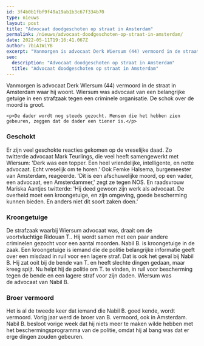 ```yaml
---
id: 3f4b0b1fbf9f40a19ab1b3c67f334b70
type: nieuws
layout: post
title: "Advocaat doodgeschoten op straat in Amsterdam"
permalink: /nieuws/advocaat-doodgeschoten-op-straat-in-amsterdam/
date: 2022-05-11T19:16:41.067Z
author: 7biA1WiYB
excerpt: "Vanmorgen is advocaat Derk Wiersum (44) vermoord in de straat in Amsterdam waar hij woont. Wiersum was advocaat van een belangrijke getuige in een strafzaak tegen een criminele organisatie. De schok over de moord is groot.  "
seo:
  description: "Advocaat doodgeschoten op straat in Amsterdam"
  title: "Advocaat doodgeschoten op straat in Amsterdam"
---
```

Vanmorgen is advocaat Derk Wiersum (44) vermoord in de straat in Amsterdam waar hij woont. Wiersum was advocaat van een belangrijke getuige in een strafzaak tegen een criminele organisatie. De schok over de moord is groot.  

    <p>De dader wordt nog steeds gezocht. Mensen die het hebben zien gebeuren, zeggen dat de dader een tiener is.</p>
<h3>Geschokt</h3>
<p>Er zijn veel geschokte reacties gekomen op de vreselijke daad. Zo twitterde advocaat Mark Teurlings, die veel heeft samengewerkt met Wiersum: 'Derk was een topper. Een heel vriendelijke, intelligente, en nette advocaat. Echt vreselijk om te horen.' Ook Femke Halsema, burgemeester van Amsterdam, reageerde. 'Dit is een afschuwelijke moord, op een vader, een advocaat, een Amsterdammer,' zegt ze tegen NOS. En raadsvrouw Mariska Aantjes twitterde: 'Hij deed gewoon zijn werk als advocaat. De overheid moet een kroongetuige, en zijn omgeving, goede bescherming kunnen bieden. En anders niet dit soort zaken doen.' </p>
<h3>Kroongetuige</h3>
<p>De strafzaak waarbij Wiersum advocaat was, draait om de voortvluchtige Ridouan T.. Hij wordt samen met een paar andere criminelen gezocht voor een aantal moorden. Nabil B. is kroongetuige in de zaak. Een kroongetuige is iemand die de politie belangrijke informatie geeft over een misdaad in ruil voor een lagere straf. Dat is ook het geval bij Nabil B. Hij zat ooit bij de bende van T. en heeft slechte dingen gedaan, maar kreeg spijt. Nu helpt hij de politie om T. te vinden, in ruil voor bescherming tegen de bende en een lagere straf voor zijn daden. Wiersum was de advocaat van Nabil B. </p>
<h3>Broer vermoord</h3>
<p>Het is al de tweede keer dat iemand die Nabil B. goed kende, wordt vermoord. Vorig jaar werd de broer van B. vermoord, ook in Amsterdam. Nabil B. besloot vorige week dat hij niets meer te maken wilde hebben met het beschermingsprogramma van de politie, omdat hij al bang was dat er erge dingen zouden gebeuren.</p>  
